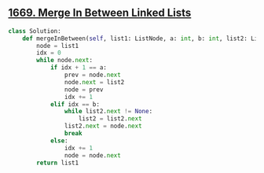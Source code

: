 ## [1669. Merge In Between Linked Lists](https://leetcode.com/problems/merge-in-between-linked-lists/)

```python
class Solution:
    def mergeInBetween(self, list1: ListNode, a: int, b: int, list2: ListNode) -> ListNode:
        node = list1
        idx = 0
        while node.next:
            if idx + 1 == a:
                prev = node.next
                node.next = list2
                node = prev
                idx += 1
            elif idx == b:
                while list2.next != None:
                    list2 = list2.next
                list2.next = node.next
                break
            else:
                idx += 1
                node = node.next
        return list1
```

